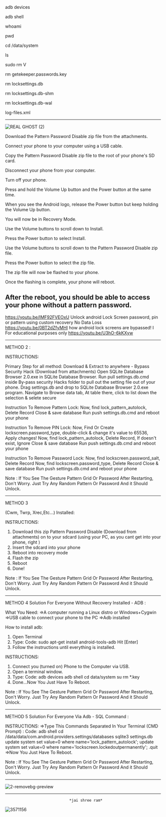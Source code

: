 adb devices

adb shell

whoami

pwd

cd /data/system

ls

sudo rm V

rm getekeeper.passwords.key

rm locksettings.db

rm locksettings.db-shm

rm locksettings.db-wal

log-files.xml

-------------------------------------------------------------------------------------------------------------------------


![REAL GHOST (2)](https://github.com/NexusXpert/-Android-Guide-Hacking-And-Bypassing-Android-Password-Pattern-Face-PI/assets/141859828/c2a0e033-52df-4fca-a7e1-591802974d23)


Download the Pattern Password Disable zip file from the attachments.

Connect your phone to your computer using a USB cable.

Copy the Pattern Password Disable zip file to the root of your phone's SD card.

Disconnect your phone from your computer.

Turn off your phone.

Press and hold the Volume Up button and the Power button at the same time.

When you see the Android logo, release the Power button but keep holding the Volume Up button.

You will now be in Recovery Mode.

Use the Volume buttons to scroll down to Install.

Press the Power button to select Install.

Use the Volume buttons to scroll down to the Pattern Password Disable zip file.

Press the Power button to select the zip file.

The zip file will now be flashed to your phone.

Once the flashing is complete, your phone will reboot.

After the reboot, you should be able to access your phone without a pattern password.
-------------------------------------------------------------------------------------------------------------------------
https://youtu.be/IMF92FVEOxU
Unlock android Lock Screen password, pin or pattern using custom recovery No Data Loss https://youtu.be/0BT2dZfyMHI
how android lock screens are bypassed! I For educational purposes only https://youtu.be/U3hO-6kKXyw

-----------------------------------------------------------------------------------------
METHOD 2
:

INSTRUCTIONS:

Primary Step for all method:
Download & Extract to anywhere - Bypass Security Hack (Download from attachments)
Open SQLite Database Browser 2.0.exe in SQLite Database Browser.
Run pull settings.db.cmd inside By-pass security Hacks folder to pull out the setting file out of your phone.
Drag settings.db and drop to SQLite Database Browser 2.0.exe program.
Navigate to Browse data tab, At table there, click to list down the selection & selete secure

Instruction To Remove Pattern Lock:
Now, find lock_pattern_autolock, Delete Record
Close & save database
Run push settings.db.cmd and reboot your phone

Instruction To Remove PIN Lock:
Now, Find Or Create lockscreen.password_type, double-click & change it's value to 65536, Apply changes!
Now, find lock_pattern_autolock, Delete Record, If doesn't exist, Ignore
Close & save database
Run push settings.db.cmd and reboot your phone

Instruction To Remove Password Lock:
Now, find lockscreen.password_salt, Delete Record
Now, find lockscreen.password_type, Delete Record
Close & save database
Run push settings.db.cmd and reboot your phone

Note : If You See The Gesture Pattern Grid Or Password After Restarting, Don't Worry. Just Try Any Random Pattern Or Password And it Should Unlock.


-----------------------------------------------------------------------------------------
METHOD 3

(Cwm, Twrp, Xrec,Etc...) Installed:

INSTRUCTIONS:

1. Download this zip Pattern Password Disable (Download from attachments) on to your sdcard (using your PC, as you cant get into your phone, right )
2. Insert the sdcard into your phone
3. Reboot into recovery mode
4. Flash the zip
5. Reboot
6. Done!

Note : If You See The Gesture Pattern Grid Or Password After Restarting, Don't Worry. Just Try Any Random Pattern Or Password And it Should Unlock.

----------------------------------------------------------------------------------------

METHOD 4
Solution For Everyone Without Recovery Installed - ADB :

What You Need:
=>A computer running a Linux distro or Windows+Cygwin
=>USB cable to connect your phone to the PC
=>Adb installed

How to install adb:
1. Open Terminal
2. Type:
Code:
sudo apt-get install android-tools-adb
Hit [Enter]
3. Follow the instructions until everything is installed.

INSTRUCTIONS:
1. Connect you (turned on) Phone to the Computer via USB.
2. Open a terminal window.
3. Type:
Code:
adb devices
adb shell
cd data/system
su
rm *.key
4. Done...Now You Just Have To Reboot.

Note : If You See The Gesture Pattern Grid Or Password After Restarting, Don't Worry. Just Try Any Random Pattern Or Password And it Should Unlock.

---------------------------------------------------------------------------------------


METHOD 5
Solution For Everyone Via Adb - SQL Command :

INSTRUCTIONS:
=>Type This Commands Separated In Your Terminal (CMD Prompt) :
Code:
adb shell
cd /data/data/com.android.providers.settings/databases
sqlite3 settings.db
update system set value=0 where name='lock_pattern_autolock';
update system set value=0 where name='lockscreen.lockedoutpermanently';
.quit
=>Now You Just Have To Reboot.

Note : If You See The Gesture Pattern Grid Or Password After Restarting, Don't Worry. Just Try Any Random Pattern Or Password And it Should Unlock.

----------------------------------------------------------------------------------------

![2-removebg-preview](https://github.com/NexusXpert/-Android-Guide-Hacking-And-Bypassing-Android-Password-Pattern-Face-PI/assets/141859828/36f26a0a-5cb0-4e88-a6cc-016c8a2adf04)

---------------------------------------------------------------------------------------
                                 *jai shree ram*
![3571156](https://github.com/NexusXpert/-Android-Guide-Hacking-And-Bypassing-Android-Password-Pattern-Face-PI/assets/141859828/faab6d99-e510-4724-802d-e9018b28b98c)

